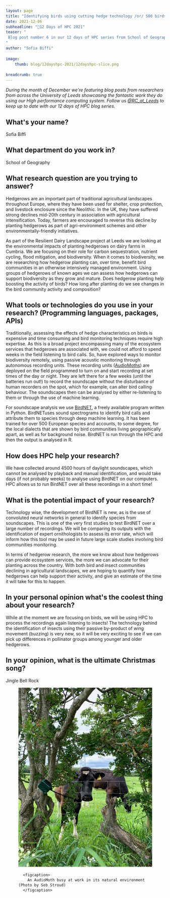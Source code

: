 ```yaml
---
layout: page
title: "Identifying birds using cutting hedge technology /or/ 500 birds of Christmas"
date: 2021-12-06
subheadline: "🎄12 Days of HPC 2021"
teaser: "
 Blog post number 6 in our 12 days of HPC series from School of Geography!
"
author: "Sofia Biffi"

image:
    thumb: blog/12dayshpc-2021/12dayshpc-slice.png

breadcrumb: true
---
```


_During the month of December we're featuring blog posts from researchers from across the University of Leeds showcasing the fantastic work they do using our High performance computing system. Follow us [@RC_at_Leeds](https://twitter.com/RC_at_leeds) to keep up to date with our 12 days of HPC blog series._

## What's your name?

Sofia Biffi

## What department do you work in?

School of Geography

## What research question are you trying to answer?

Hedgerows are an important part of traditional agricultural landscapes throughout Europe, where they have been used for shelter, crop protection, and livestock enclosure since the Neolithic. In the UK, they have suffered strong declines mid-20th century in association with agricultural intensification. Today, farmers are encouraged to reverse this decline by planting hedgerows as part of agri-environment schemes and other environmentally-friendly initiatives.  

As part of the Resilient Dairy Landscape project at Leeds we are looking at the environmental impacts of planting hedgerows on dairy farms in Cumbria. We are focusing on their role for carbon sequestration, nutrient cycling, flood mitigation, and biodiversity. When it comes to biodiversity, we are researching how hedgerow planting can, over time, benefit bird communities in an otherwise intensively managed environment. Using groups of hedgerows of known ages we can assess how hedgerows can support biodiversity as they grow and mature. Does hedgerow planting help boosting the activity of birds? How long after planting do we see changes in the bird community activity and composition?

## What tools or technologies do you use in your research? (Programming languages, packages, APIs)

Traditionally, assessing the effects of hedge characteristics on birds is expensive and time consuming 
and bird monitoring techniques require high expertise. As this is a broad project encompassing many of the ecosystem services that hedgerows are associated with, we could not afford to spend weeks in the field listening to bird calls. So, have explored ways to monitor biodiversity remotely, using passive acoustic monitoring through autonomous recording units. These recording units ([AudioMoths](https://www.openacousticdevices.info/audiomoth)) are deployed on the field programmed to turn on and start recording at set times of the day or night. They are left there for a few weeks (until the batteries run out!) to record the soundscape without the disturbance of human recorders on the spot, which for example, can alter bird calling behaviour. The soundscapes then can be analysed by either re-listening to them or through the use of machine learning.

For soundscape analysis we use [BirdNET](https://github.com/kahst/BirdNET), a freely available program written in Python. BirdNETuses sound spectrograms to identify bird calls and attribute them to species through deep machine learning. It has been trained for over 500 European species and accounts, to some degree, for the local dialects that are shown by bird communities living geographically apart, as well as for background noise. 
BirdNET is run through the HPC and then the output is analysed in R. 

## How does HPC help your research?

We have collected around 4500 hours of daylight soundscapes, which cannot be analysed by playback and manual identification, and would take days (if not probably weeks) to analyse using BirdNET on our computers. HPC allows us to run BirdNET over all these recordings in a short time!

## What is the potential impact of your research?

Technology wise, the development of BirdNET is new, as is the use of convoluted neural networks in general to identify species from soundscapes.  This is one of the very first studies to test BirdNET over a large number of recordings. We will be comparing its outputs with the identification of expert ornithologists to assess its error rate,  which will inform how this tool may be used in future large scale studies involving bird communities monitoring. 

In terms of hedgerow research, the more we know about how hedgerows can provide ecosystem services, the more we can advocate for their planting across the country. With both bird and insect communities declining in agricultural landscapes, we are hoping to quantify how hedgerows can help support their activity, and give an estimate of the time it will take for this to happen. 

## In your personal opinion what's the coolest thing about your research?

While at the moment we are focusing on birds, we will be using HPC to process the recordings again listening to insects! The technology behind the identification of insects using their passive by-product of wing movement (buzzing) is very new, so it will be very exciting to see if we can pick up differences in pollinator groups among younger and older hedgerows.   



## In your opinion, what is the ultimate Christmas song?

Jingle Bell Rock






  


<figure>
<div class='column' style='display:flex;'>


  <div class='row'>
    <img src="/images/blog/12dayshpc-2021/cow_and_audiomoth_Sofia_Biffi.jpeg"
    alt="" />
    
      
      <figcaption>
        An AudioMoth busy at work in its natural environment (Photo by Seb Stroud)
      </figcaption>    
    
  </div>

</div>

</figure>
